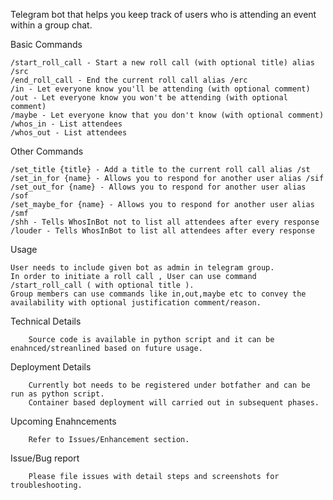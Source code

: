 Telegram bot that helps you keep track of users who is attending an event within a group chat.

Basic Commands

	/start_roll_call - Start a new roll call (with optional title) alias /src
	/end_roll_call - End the current roll call alias /erc
	/in - Let everyone know you'll be attending (with optional comment)
	/out - Let everyone know you won't be attending (with optional comment)
	/maybe - Let everyone know that you don't know (with optional comment)
	/whos_in - List attendees
	/whos_out - List attendees

Other Commands

	/set_title {title} - Add a title to the current roll call alias /st
	/set_in_for {name} - Allows you to respond for another user alias /sif
	/set_out_for {name} - Allows you to respond for another user alias /sof
	/set_maybe_for {name} - Allows you to respond for another user alias /smf
	/shh - Tells WhosInBot not to list all attendees after every response
	/louder - Tells WhosInBot to list all attendees after every response

Usage

	User needs to include given bot as admin in telegram group. 
	In order to initiate a roll call , User can use command /start_roll_call ( with optional title ).
	Group members can use commands like in,out,maybe etc to convey the availability with optional justification comment/reason.
	
	
Technical Details 
	
		Source code is available in python script and it can be enahnced/streanlined based on future usage. 
		
Deployment Details
		
		Currently bot needs to be registered under botfather and can be run as python script. 
		Container based deployment will carried out in subsequent phases. 
		
Upcoming Enahncements 
		
		Refer to Issues/Enhancement section. 
		
Issue/Bug report
	
		Please file issues with detail steps and screenshots for troubleshooting. 
		
		
	
